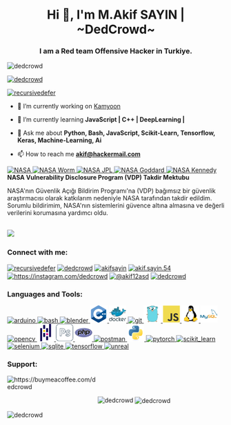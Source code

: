 <h1 align="center">Hi 👋, I'm M.Akif SAYIN | ~DedCrowd~</h1>
<h3 align="center">I am a Red team Offensive Hacker in Turkiye.</h3>

<p align="left"> <img src="https://komarev.com/ghpvc/?username=dedcrowd&label=Profile%20views&color=0e75b6&style=flat" alt="dedcrowd" /> </p>

<p align="left"> <a href="https://github.com/ryo-ma/github-profile-trophy"><img src="https://github-profile-trophy.vercel.app/?username=dedcrowd" alt="dedcrowd" /></a> </p>

<p align="left"> <a href="https://twitter.com/recursivedefer" target="blank"><img src="https://img.shields.io/twitter/follow/recursivedefer?logo=twitter&style=for-the-badge" alt="recursivedefer" /></a> </p>

- 🔭 I’m currently working on [Kamyoon](https://kamyoon.com)

- 🌱 I’m currently learning **JavaScript | C++ | DeepLearning |**

- 💬 Ask me about **Python, Bash, JavaScript, Scikit-Learn, Tensorflow, Keras, Machine-Learning, Ai**

- 📫 How to reach me **akif@hackermail.com**

<p align="left">
    <!-- NASA Meatball Logo -->
    <a href="https://www.nasa.gov/" target="_blank" rel="noreferrer">
        <img src="https://upload.wikimedia.org/wikipedia/commons/e/e5/NASA_logo.svg" alt="NASA" width="100" height="100"/>
    </a>
    <!-- NASA Worm Logo -->
    <a href="https://www.nasa.gov/" target="_blank" rel="noreferrer">
        <img src="https://upload.wikimedia.org/wikipedia/commons/e/e0/NASA_worm_logo.svg" alt="NASA Worm" width="100" height="100"/>
    </a>
    <!-- NASA JPL Logo -->
    <a href="https://www.jpl.nasa.gov/" target="_blank" rel="noreferrer">
        <img src="https://www.jpl.nasa.gov/sites/default/files/styles/side_image/public/images/jpl-logo.png" alt="NASA JPL" width="100" height="100"/>
    </a>
    <!-- NASA Goddard Space Flight Center Logo -->
    <a href="https://www.nasa.gov/goddard" target="_blank" rel="noreferrer">
        <img src="https://www.nasa.gov/sites/default/files/thumbnails/image/gsfc-logo.png" alt="NASA Goddard" width="100" height="100"/>
    </a>
    <!-- NASA Kennedy Space Center Logo -->
    <a href="https://www.nasa.gov/centers/kennedy/home/index.html" target="_blank" rel="noreferrer">
        <img src="https://www.nasa.gov/sites/default/files/thumbnails/image/ksc-logo.png" alt="NASA Kennedy" width="100" height="100"/>
    </a>
    <br>
    <strong>NASA Vulnerability Disclosure Program (VDP) Takdir Mektubu</strong>
    <br>
    <p>NASA'nın Güvenlik Açığı Bildirim Programı'na (VDP) bağımsız bir güvenlik araştırmacısı olarak katkılarım nedeniyle NASA tarafından takdir edildim. Sorumlu bildirimim, NASA'nın sistemlerini güvence altına almasına ve değerli verilerini korumasına yardımcı oldu.</p>
    <br>
    <a href="https://github.com/dedcrowd/dedcrowd/blob/main/Nasa_Letter_of_Appreciation-DedCrowd.png" target="_blank">
        <img src="https://img.shields.io/badge/Sertifikayı_Görüntüle-PDF-blue?style=for-the-badge">
    </a>
</p>


<h3 align="left">Connect with me:</h3>
<p align="left">
<a href="https://twitter.com/recursivedefer" target="blank"><img align="center" src="https://raw.githubusercontent.com/rahuldkjain/github-profile-readme-generator/master/src/images/icons/Social/twitter.svg" alt="recursivedefer" height="30" width="40" /></a>
<a href="https://linkedin.com/in/dedcrowd" target="blank"><img align="center" src="https://raw.githubusercontent.com/rahuldkjain/github-profile-readme-generator/master/src/images/icons/Social/linked-in-alt.svg" alt="dedcrowd" height="30" width="40" /></a>
<a href="https://kaggle.com/akifsayin" target="blank"><img align="center" src="https://raw.githubusercontent.com/rahuldkjain/github-profile-readme-generator/master/src/images/icons/Social/kaggle.svg" alt="akifsayin" height="30" width="40" /></a>
<a href="https://fb.com/dedcrowd" target="blank"><img align="center" src="https://raw.githubusercontent.com/rahuldkjain/github-profile-readme-generator/master/src/images/icons/Social/facebook.svg" alt="akif.sayin.54" height="30" width="40" /></a>
<a href="https://instagram.com/dedcrowd" target="blank"><img align="center" src="https://raw.githubusercontent.com/rahuldkjain/github-profile-readme-generator/master/src/images/icons/Social/instagram.svg" alt="https://instagram.com/dedcrowd" height="30" width="40" /></a>
<a href="https://medium.com/@akif12asd" target="blank"><img align="center" src="https://raw.githubusercontent.com/rahuldkjain/github-profile-readme-generator/master/src/images/icons/Social/medium.svg" alt="@akif12asd" height="30" width="40" /></a>
<a href="https://www.hackerrank.com/akif12asd" target="blank"><img align="center" src="https://raw.githubusercontent.com/rahuldkjain/github-profile-readme-generator/master/src/images/icons/Social/hackerrank.svg" alt="dedcrowd" height="30" width="40" /></a>
</p>

<h3 align="left">Languages and Tools:</h3>
<p align="left"> <a href="https://www.arduino.cc/" target="_blank" rel="noreferrer"> <img src="https://cdn.worldvectorlogo.com/logos/arduino-1.svg" alt="arduino" width="40" height="40"/> </a> <a href="https://www.gnu.org/software/bash/" target="_blank" rel="noreferrer"> <img src="https://www.vectorlogo.zone/logos/gnu_bash/gnu_bash-icon.svg" alt="bash" width="40" height="40"/> </a> <a href="https://www.blender.org/" target="_blank" rel="noreferrer"> <img src="https://download.blender.org/branding/community/blender_community_badge_white.svg" alt="blender" width="40" height="40"/> </a> <a href="https://www.w3schools.com/cpp/" target="_blank" rel="noreferrer"> <img src="https://raw.githubusercontent.com/devicons/devicon/master/icons/cplusplus/cplusplus-original.svg" alt="cplusplus" width="40" height="40"/> </a> <a href="https://www.docker.com/" target="_blank" rel="noreferrer"> <img src="https://raw.githubusercontent.com/devicons/devicon/master/icons/docker/docker-original-wordmark.svg" alt="docker" width="40" height="40"/> </a> <a href="https://git-scm.com/" target="_blank" rel="noreferrer"> <img src="https://www.vectorlogo.zone/logos/git-scm/git-scm-icon.svg" alt="git" width="40" height="40"/> </a> <a href="https://golang.org" target="_blank" rel="noreferrer"> <img src="https://raw.githubusercontent.com/devicons/devicon/master/icons/go/go-original.svg" alt="go" width="40" height="40"/> </a> <a href="https://developer.mozilla.org/en-US/docs/Web/JavaScript" target="_blank" rel="noreferrer"> <img src="https://raw.githubusercontent.com/devicons/devicon/master/icons/javascript/javascript-original.svg" alt="javascript" width="40" height="40"/> </a> <a href="https://www.linux.org/" target="_blank" rel="noreferrer"> <img src="https://raw.githubusercontent.com/devicons/devicon/master/icons/linux/linux-original.svg" alt="linux" width="40" height="40"/> </a> <a href="https://www.mysql.com/" target="_blank" rel="noreferrer"> <img src="https://raw.githubusercontent.com/devicons/devicon/master/icons/mysql/mysql-original-wordmark.svg" alt="mysql" width="40" height="40"/> </a> <a href="https://opencv.org/" target="_blank" rel="noreferrer"> <img src="https://www.vectorlogo.zone/logos/opencv/opencv-icon.svg" alt="opencv" width="40" height="40"/> </a> <a href="https://pandas.pydata.org/" target="_blank" rel="noreferrer"> <img src="https://raw.githubusercontent.com/devicons/devicon/2ae2a900d2f041da66e950e4d48052658d850630/icons/pandas/pandas-original.svg" alt="pandas" width="40" height="40"/> </a> <a href="https://www.photoshop.com/en" target="_blank" rel="noreferrer"> <img src="https://raw.githubusercontent.com/devicons/devicon/master/icons/photoshop/photoshop-line.svg" alt="photoshop" width="40" height="40"/> </a> <a href="https://www.php.net" target="_blank" rel="noreferrer"> <img src="https://raw.githubusercontent.com/devicons/devicon/master/icons/php/php-original.svg" alt="php" width="40" height="40"/> </a> <a href="https://postman.com" target="_blank" rel="noreferrer"> <img src="https://www.vectorlogo.zone/logos/getpostman/getpostman-icon.svg" alt="postman" width="40" height="40"/> </a> <a href="https://www.python.org" target="_blank" rel="noreferrer"> <img src="https://raw.githubusercontent.com/devicons/devicon/master/icons/python/python-original.svg" alt="python" width="40" height="40"/> </a> <a href="https://pytorch.org/" target="_blank" rel="noreferrer"> <img src="https://www.vectorlogo.zone/logos/pytorch/pytorch-icon.svg" alt="pytorch" width="40" height="40"/> </a> <a href="https://scikit-learn.org/" target="_blank" rel="noreferrer"> <img src="https://upload.wikimedia.org/wikipedia/commons/0/05/Scikit_learn_logo_small.svg" alt="scikit_learn" width="40" height="40"/> </a> <a href="https://www.selenium.dev" target="_blank" rel="noreferrer"> <img src="https://raw.githubusercontent.com/detain/svg-logos/780f25886640cef088af994181646db2f6b1a3f8/svg/selenium-logo.svg" alt="selenium" width="40" height="40"/> </a> <a href="https://www.sqlite.org/" target="_blank" rel="noreferrer"> <img src="https://www.vectorlogo.zone/logos/sqlite/sqlite-icon.svg" alt="sqlite" width="40" height="40"/> </a> <a href="https://www.tensorflow.org" target="_blank" rel="noreferrer"> <img src="https://www.vectorlogo.zone/logos/tensorflow/tensorflow-icon.svg" alt="tensorflow" width="40" height="40"/> </a> <a href="https://unrealengine.com/" target="_blank" rel="noreferrer"> <img src="https://raw.githubusercontent.com/kenangundogan/fontisto/036b7eca71aab1bef8e6a0518f7329f13ed62f6b/icons/svg/brand/unreal-engine.svg" alt="unreal" width="40" height="40"/> </a> </p>

<h3 align="left">Support:</h3>
<p><a href="https://www.buymeacoffee.com/dedcrowd"> <img align="left" src="https://cdn.buymeacoffee.com/buttons/v2/default-yellow.png" height="50" width="210" alt="https://buymeacoffee.com/dedcrowd" /></a></p><br><br>

<p><img align="left" src="https://github-readme-stats.vercel.app/api/top-langs?username=dedcrowd&show_icons=true&locale=en&layout=compact" alt="dedcrowd" /></p>

<p>&nbsp;<img align="center" src="https://github-readme-stats.vercel.app/api?username=dedcrowd&show_icons=true&locale=en" alt="dedcrowd" /></p>

<p><img align="center" src="https://github-readme-streak-stats.herokuapp.com/?user=dedcrowd&" alt="dedcrowd" /></p>
